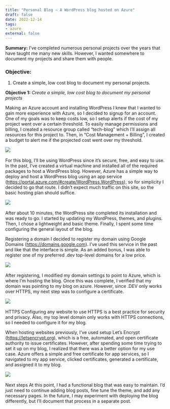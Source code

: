 ```yaml
---
title: "Personal Blog – A WordPress blog hosted on Azure"
draft: false
date: 2022-12-14
tags:
- azure
external: false
---
```


**Summary:** I’ve completed numerous personal projects over the years that have taught me many new skills. However, I wanted somewhere to document my projects and share them with people.

### Objective:

1. Create a simple, low cost blog to document my personal projects.

**Objective 1:** *Create a simple, low cost blog to document my personal projects*

Making an Azure account and installing WordPress
I knew that I wanted to gain more experience with Azure, so I decided to signup for an account. One of my goals was to keep costs low, so I setup alerts if the cost of my project went over a certain threshold. To easily manage permissions and billing, I created a resource group called “tech-blog” which I’ll assign all resources for this project to. Then, in “Cost Management + Billing”, I created a budget to alert me if the projected cost went over my threshold.

![](assets/budget.png)
&nbsp;

For this blog, I’ll be using WordPress since it’s secure, free, and easy to use. In the past, I’ve created a virtual machine and installed all of the required packages to host a WordPress blog. However, Azure has a simple way to deploy and host a WordPress blog using an app service (https://portal.azure.com/#create/WordPress.WordPress), so for simplicity I decided to go that route. I didn’t expect much traffic on this site, so the basic hosting plan should suffice.

![](assets/appservice.png)
&nbsp;

After about 10 minutes, the WordPress site completed its installation and was ready to go. I started by updating my WordPress, themes, and plugins. Then, I chose a lightweight and basic theme. Finally, I spent some time configuring the general layout of the blog.

Registering a domain
I decided to register my domain using Google Domains (https://domains.google.com). I’ve used this service in the past and like that the interface is simple. As an added bonus, I was able to register one of my preferred .dev top-level domains for a low price.

![](assets/domain1.png)
&nbsp;

After registering, I modified my domain settings to point to Azure, which is where I’m hosting the blog. Once this was complete, I verified that my domain was pointing to my blog on azure. However, since .DEV only works over HTTPS, my next step was to configure a certificate.

![](assets/domain2.png)
&nbsp;

HTTPS
Configuring any website to use HTTPS is a best practice for security and privacy. Also, my top level domain only works with HTTPS connections, so I needed to configure it for my blog.

When hosting websites previously, I’ve used setup Let’s Encrypt (https://letsencrypt.org), which is a free, automated, and open certificate authority to issue certificates. However, after spending some time trying to set it up on my blog, I realized that there was a better option for my use case. Azure offers a simple and free certificate for app services, so I navigated to my app service, clicked certificates, generated a certificate, and assigned it to my blog.

![](assets/cert.png)
&nbsp;

Next steps
At this point, I had a functional blog that was easy to maintain. I’d just need to continue adding blog posts, fine tune the theme, and add any necessary pages. In the future, I may experiment with deploying the blog differently, but I’ll document that process in a separate post.
